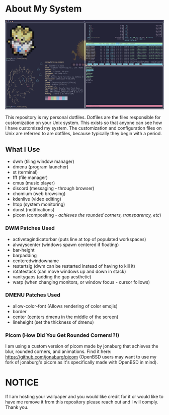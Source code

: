 # About My System
![](Pictures/catppuccin_rice.png)

This repository is my personal dotfiles. Dotfiles are the files responsible for customization on your Unix system. This exists so that anyone can see how I have customized my system. The customization and configuration files on Unix are referred to are dotfiles, because typically they begin with a period.

## What I Use
- dwm (tiling window manager)
- dmenu (program launcher)
- st (terminal)
- fff (file manager)
- cmus (music player)
- discord (messaging - through browser)
- chomium (web browsing)
- kdenlive (video editing)
- htop (system monitoring)
- dunst (notifications)
- picom (compositing - *achieves the rounded corners, transparency, etc*)

### DWM Patches Used
- activetagindicatorbar (puts line at top of populated workspaces)
- alwayscenter (windows spawn centered if floating)
- bar-height
- barpadding
- centeredwindowname
- restartsig (dwm can be restarted instead of having to kill it)
- rotatestack (can move windows up and down in stack)
- vanitygaps (adding the gap aesthetic)
- warp (when changing monitors, or window focus - cursor follows)

### DMENU Patches Used
- allow-color-font (Allows rendering of color emojis)
- border
- center (centers dmenu in the middle of the screen)
- lineheight (set the thickness of dmenu)

### Picom (How Did You Get Rounded Corners!?!)
I am using a custom version of picom made by jonaburg that achieves the blur, rounded corners, and animations. Find it here: https://github.com/jonaburg/picom
(OpenBSD users may want to use my fork of jonaburg's picom as it's specifically made with OpenBSD in mind).

# NOTICE
If I am hosting your wallpaper and you would like credit for it or would like to have me remove it from this repository please reach out and I will comply. Thank you.
